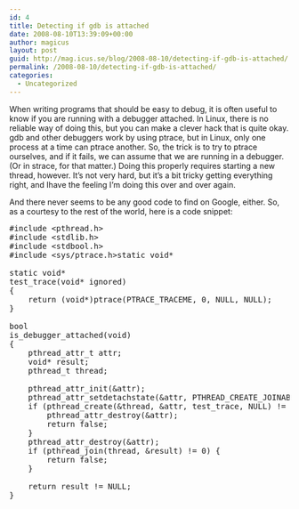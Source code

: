 ```yaml
---
id: 4
title: Detecting if gdb is attached
date: 2008-08-10T13:39:09+00:00
author: magicus
layout: post
guid: http://mag.icus.se/blog/2008-08-10/detecting-if-gdb-is-attached/
permalink: /2008-08-10/detecting-if-gdb-is-attached/
categories:
  - Uncategorized
---
```

When writing programs that should be easy to debug, it is often useful to know if you are running with a debugger attached. In Linux, there is no reliable way of doing this, but you can make a clever hack that is quite okay. gdb and other debuggers work by using ptrace, but in Linux, only one process at a time can ptrace another. So, the trick is to try to ptrace ourselves, and if it fails, we can assume that we are running in a debugger. (Or in strace, for that matter.) Doing this properly requires starting a new thread, however. It&#8217;s not very hard, but it&#8217;s a bit tricky getting everything right, and Ihave the feeling I&#8217;m doing this over and over again.

<!--more-->

And there never seems to be any good code to find on Google, either. So, as a courtesy to the rest of the world, here is a code snippet:

<pre>#include &lt;pthread.h&gt;
#include &lt;stdlib.h&gt;
#include &lt;stdbool.h&gt;
#include &lt;sys/ptrace.h&gt;static void*

static void*
test_trace(void* ignored)
{
	return (void*)ptrace(PTRACE_TRACEME, 0, NULL, NULL);
}

bool
is_debugger_attached(void)
{
	pthread_attr_t attr;
	void* result;
	pthread_t thread;

	pthread_attr_init(&attr);
	pthread_attr_setdetachstate(&attr, PTHREAD_CREATE_JOINABLE);
	if (pthread_create(&thread, &attr, test_trace, NULL) != 0) {
		pthread_attr_destroy(&attr);
		return false;
	}
	pthread_attr_destroy(&attr);
	if (pthread_join(thread, &result) != 0) {
		return false;
	}

	return result != NULL;
}</pre>